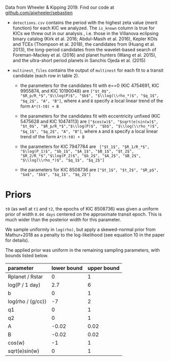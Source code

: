 Data from Wheeler & Kipping 2019.  Find our code at [github.com/ajwheeler/sebastien](github.com/ajwheeler/sebastien)

- `detections.csv` contains the period with the highest zeta value (merit function) for each KIC we analyzed.  The `is_known` column is true for KICs we threw out in our analysis , i.e. those in the Villanova eclipsing binary catalog (Kirk et al. 2016; Abdul-Masih et al. 2016), Kepler KOIs and TCEs (Thompson et al. 2018), the candidates from (Huang et al. 2013), the long-period candidates from the wavelet-based search of Foreman-Mackey et al. (2016) and planet hunters (Wang et al. 2015), and the ultra-short period planets in Sanchis Ojeda et al. (2015)

- `multinest_files` contains the output of `multinest` for each fit to a transit candidate (each row in table 2).

  * the parameters for the candidates fit with e==0 (KIC 4754691, KIC 9955874, and KIC 10190048) are `["$t_0$", "$R_p/R_*$","$\\log(P)$", "$b$", "$\\log(\\rho_*)$", "$q_1$", "$q_2$", "A", "B"]`, where `A` and `B` specify a local linear trend of the form `A*(t-t0) + B`

  * the parameters for the candidates fit with eccentricity unfixed (KIC 5475628 and KIC 10474113) are `["$cos(w)$", "$sqrt(e)sin(w)$", "$t_0$", "$R_p/R_*$","$\\log(P)$", "$b$", "$\\log(\\rho_*)$", "$q_1$", "$q_2$", "A", "B"]`, where `A` and `B` specify a local linear trend of the form `A*(t-t0) + B`

  * the parameters for KIC 7947784 are ` ["$t_1$", "$R_1/R_*$", "$\log(P_1)$", "$b_1$", "$A_1$", "$B_1$", "$t_2$", "$R_2/R_*$","$\log(P_2)$", "$b_2$", "$A_2$", "$B_2$", "$\\log(\\rho_*)$", "$q_1$", "$q_2$"]`

  * the parameters for KIC 8508736 are `["$t_1$", "$t_2$", "$R_p$", "$a$", "$b$", "$q_1$", "$q_2$"]`

# Priors
`t0` (as well at `t1` and `t2`, the epochs of KIC 8508736) was given a uniform prior of width `0.04 days` centered on the approximate transit epoch.  This is much wider than the posterior width for this parameter.

We sample uniformly in `log(rho)`, but apply a skewed-normal prior from Mathur+2018 as a penalty to the log-likelihood (see equation 10 in the paper for details).

The applied prior was uniform in the remaining sampling parameters, with bounds listed below.  

| parameter | lower bound | upper bound |
| :--       | :--         | :--         |
| Rplanet / Rstar | 0 | 1 |
| log(P / 1 day) | 2.7 | 6 |
| b | 0 | 1 |
| log(rho / (g/cc)) | -7 | 2 | 
| q1 | 0 | 1 |
| q2 | 0 | 1 | 
| A | -0.02 | 0.02 |
| B | -0.02 | 0.02 |
| cos(w) | -1 | 1 |
| sqrt(e)sin(w) | 0 | 1 |
